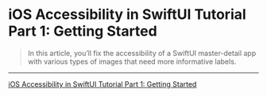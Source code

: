 # iOS Accessibility in SwiftUI Tutorial Part 1: Getting Started

> In this article, you’ll fix the accessibility of a SwiftUI master-detail app with various types of images that need more informative labels.

---

[iOS Accessibility in SwiftUI Tutorial Part 1: Getting Started](https://www.raywenderlich.com/7180554-ios-accessibility-in-swiftui-tutorial-part-1-getting-started)
